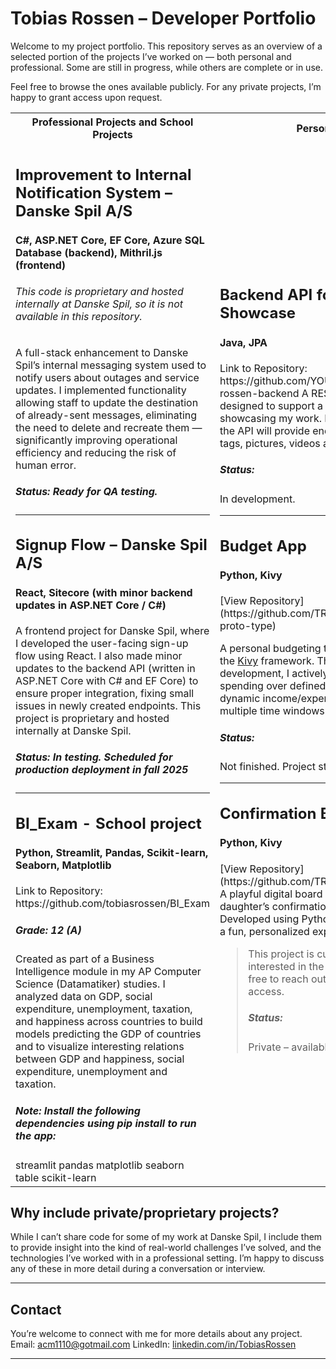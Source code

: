
# Tobias Rossen – Developer Portfolio

Welcome to my project portfolio. This repository serves as an overview of a selected portion of the projects I’ve worked on — both personal and professional. Some are still in progress, while others are complete or in use.

Feel free to browse the ones available publicly. For any private projects, I’m happy to grant access upon request.

<table>
  <tr>
    <th>Professional Projects and School Projects</th>
    <th>Personal Projects</th>
  </tr>
  <tr>
    <td>

<H2>Improvement to Internal Notification System – Danske Spil A/S</H2> 

<H4>C#, ASP.NET Core, EF Core, Azure SQL Database (backend), Mithril.js (frontend)</H4>
<h6>This code is proprietary and hosted internally at Danske Spil, so it is not available in this repository.</h6>

A full-stack enhancement to Danske Spil’s internal messaging system used to notify users about outages and service updates.
I implemented functionality allowing staff to update the destination of already-sent messages, eliminating the need to delete and recreate them — significantly improving operational efficiency and reducing the risk of human error.

<h5>Status: Ready for QA testing.</h5>

---

<H2>Signup Flow – Danske Spil A/S</H2>
<H4> React, Sitecore (with minor backend updates in ASP.NET Core / C#) </H4>
A frontend project for Danske Spil, where I developed the user-facing sign-up flow using React. I also made minor updates to the backend API (written in ASP.NET Core with C# and EF Core) to ensure proper integration, fixing small issues in newly created endpoints.
This project is proprietary and hosted internally at Danske Spil.
<h5>Status: In testing. Scheduled for production deployment in fall 2025</h5>

---

<H2>BI_Exam - School project</H2> 
<H4>Python, Streamlit, Pandas, Scikit-learn, Seaborn, Matplotlib</H4> 
Link to Repository: https://github.com/tobiasrossen/BI_Exam
<h5>Grade: 12 (A)</h5>
Created as part of a Business Intelligence module in my AP Computer Science (Datamatiker) studies. I analyzed data on GDP, social expenditure, unemployment, taxation, and happiness across countries to build models predicting the GDP of countries and to visualize interesting relations between GDP and happiness, social expenditure, unemployment and taxation. 
<h5>Note: Install the following dependencies using pip install to run the app:</h5>
<span>streamlit pandas matplotlib seaborn table scikit-learn</span>

</td>
<td>
  
<H2>Backend API for Project Showcase</H2>
<H4>Java, JPA</H4>  
Link to Repository: https://github.com/YOUR_USERNAME/tobias-rossen-backend
A RESTful backend service designed to support a personal homepage showcasing my work. Built using Java and JPA, the API will provide endpoints for project info, tags, pictures, videos and more.
<h5>Status:</h5> In development. 

---

<H2>Budget App</H2>
<H4>Python, Kivy</H4>  
[View Repository](https://github.com/TRossen89/the-budget-app-proto-type)

A personal budgeting tool built with Python and the [Kivy](https://kivy.org/#home) framework. Though still under development, I actively use it to track and plan my spending over defined periods. The app features dynamic income/expense tracking and supports multiple time windows.
 
<h5>Status:</h5> Not finished. Project stopped.

---
<H2>Confirmation Board Game</H2>
<H4>Python, Kivy</H4>
[View Repository](https://github.com/TRossen89/nanaKonfirmation)
A playful digital board game I built for my cousin’s daughter’s confirmation (*konfirmation*). Developed using Python and Kivy, the game offers a fun, personalized experience.

> This project is currently private. If you're interested in the code or the concept, feel free to reach out and I’ll be happy to grant access.
> <h5>Status:</h5> Private – available upon request

</td>
</tr>
</table>

## Why include private/proprietary projects?

While I can’t share code for some of my work at Danske Spil, I include them to provide insight into the kind of real-world challenges I’ve solved, and the technologies I’ve worked with in a professional setting. I’m happy to discuss any of these in more detail during a conversation or interview.

---

## Contact

You’re welcome to connect with me for more details about any project.  
Email: acm1110@gotmail.com 
LinkedIn: [linkedin.com/in/TobiasRossen](https://linkedin.com/in/tobias-rossen-a3620668)

---



